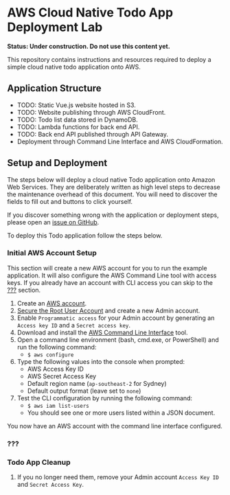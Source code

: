 # AWS Cloud Native Todo App Deployment Lab

__Status: Under construction. Do not use this content yet.__

This repository contains instructions and resources required to deploy a simple cloud native todo application onto AWS.

## Application Structure

* TODO: Static Vue.js website hosted in S3.
* TODO: Website publishing through AWS CloudFront.
* TODO: Todo list data stored in DynamoDB.
* TODO: Lambda functions for back end API.
* TODO: Back end API published through API Gateway.
* Deployment through Command Line Interface and AWS CloudFormation.

## Setup and Deployment

The steps below will deploy a cloud native Todo application onto Amazon Web Services. They are deliberately written as high level steps to decrease the maintenance overhead of this document. You will need to discover the fields to fill out and buttons to click yourself.

If you discover something wrong with the application or deployment steps, please open an [issue on GitHub](https://github.com/DDLSTraining/lab-aws-todo/issues/new).

To deploy this Todo application follow the steps below.

### Initial AWS Account Setup

This section will create a new AWS account for you to run the example application. It will also configure the AWS Command Line tool with access keys. If you already have an account with CLI access you can skip to the [???](#???) section.

1. Create an [AWS account](https://portal.aws.amazon.com/billing/signup).
1. [Secure the Root User Account](https://docs.aws.amazon.com/IAM/latest/UserGuide/id_root-user.html) and create a new Admin account.
1. Enable `Programmatic access` for your Admin account by generating an `Access key ID` and a `Secret access key`.
1. Download and install the [AWS Command Line Interface](https://aws.amazon.com/cli/) tool.
1. Open a command line environment (bash, cmd.exe, or PowerShell) and run the following command:
   * `$ aws configure`
1. Type the following values into the console when prompted:
   * AWS Access Key ID
   * AWS Secret Access Key
   * Default region name (`ap-southeast-2` for Sydney)
   * Default output format (leave set to `none`)
1. Test the CLI configuration by running the following command:
   * `$ aws iam list-users`
   * You should see one or more users listed within a JSON document.

You now have an AWS account with the command line interface configured.

### ???


### Todo App Cleanup

1. If you no longer need them, remove your Admin account `Access Key ID` and `Secret Access Key`.
